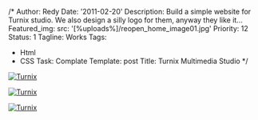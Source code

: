 /*
Author: Redy
Date: '2011-02-20'
Description: Build a simple website for Turnix studio. We also design a silly logo
  for them, anyway they like it...
Featured_img:
  src: '[%uploads%]/reopen_home_image01.jpg'
Priority: 12
Status: 1
Tagline: Works
Tags:
- Html
- CSS
Task: Complate
Template: post
Title: Turnix Multimedia Studio
*/
<p>  <a class="lightbox-gallery" href="/[%uploads%]/turnix_2.jpg">    <img src="/[%uploads%]/turnix_2.jpg" alt="Turnix" />  </a></p><p>  <a class="lightbox-gallery" href="/[%uploads%]/turnix_3.jpg">    <img src="/[%uploads%]/turnix_3.jpg" alt="Turnix" />  </a></p><p>  <a class="lightbox-gallery" href="/[%uploads%]/turnix_4.jpg">    <img src="/[%uploads%]/turnix_4.jpg" alt="Turnix" />  </a></p>